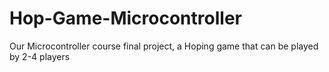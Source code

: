 # Hop-Game-Microcontroller
Our Microcontroller course final project, a Hoping game that can be played by 2-4 players
